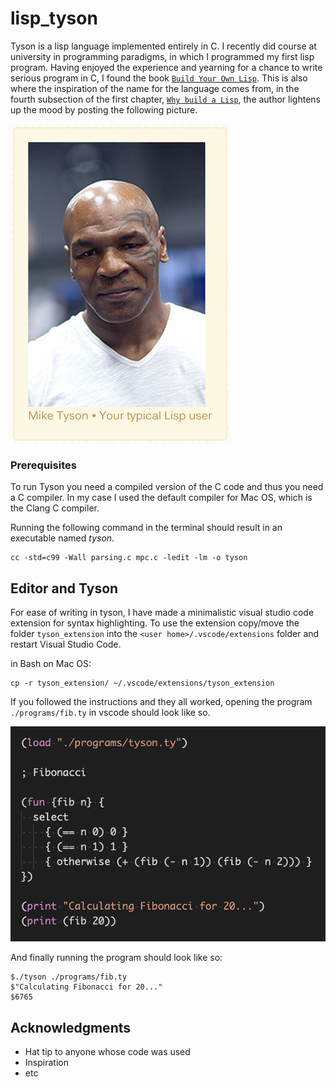 # lisp_tyson

Tyson is a lisp language implemented entirely in C. I recently did course at university in programming paradigms, in which I programmed my first lisp program. Having enjoyed the experience and yearning for a chance to write serious program in C, I found the book [`Build Your Own Lisp`](http://www.buildyourownlisp.com/). This is also where the inspiration of the name for the language comes from, in the fourth subsection of the first chapter, [`Why build a Lisp`](http://www.buildyourownlisp.com/chapter1_introduction#why_build_a_lisp), the author lightens up the mood by posting the following picture.

![Lisp_user](https://github.com/OsvaldFrisk/lisp_tyson/blob/master/documentation/typical_lisp_user.png)


### Prerequisites


To run Tyson you need a compiled version of the C code and thus you need a C compiler. In my case I used the default compiler for Mac OS, which is the Clang C compiler.

Running the following command in the terminal should result in an executable named _tyson_.

```
cc -std=c99 -Wall parsing.c mpc.c -ledit -lm -o tyson
```

## Editor and Tyson

For ease of writing in tyson, I have made a minimalistic visual studio code extension for syntax highlighting. To use the extension copy/move the folder `tyson_extension` into the `<user home>/.vscode/extensions` folder and restart Visual Studio Code.

in Bash on Mac OS:
```
cp -r tyson_extension/ ~/.vscode/extensions/tyson_extension
```

If you followed the instructions and they all worked, opening the program `./programs/fib.ty` in vscode should look like so.

![vsc_fib](https://github.com/OsvaldFrisk/lisp_tyson/blob/master/documentation/visual_studio_code_fib.png)

And finally running the program should look like so:
```
$./tyson ./programs/fib.ty 
$"Calculating Fibonacci for 20..." 
$6765 
```

## Acknowledgments

* Hat tip to anyone whose code was used
* Inspiration
* etc